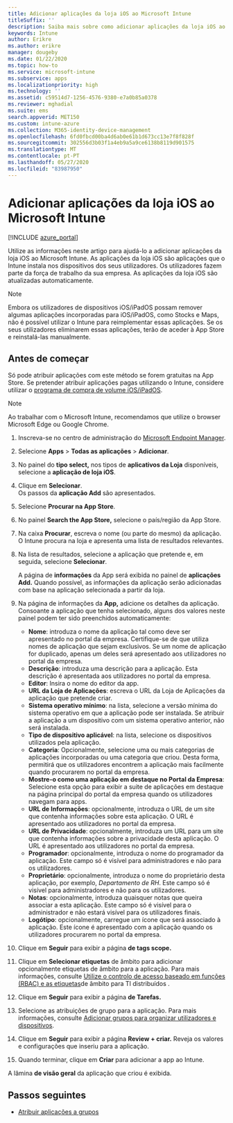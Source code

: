 ```yaml
---
title: Adicionar aplicações da loja iOS ao Microsoft Intune
titleSuffix: ''
description: Saiba mais sobre como adicionar aplicações da loja iOS ao Microsoft Intune. Poderá atribuir aplicações com este método se forem gratuitas na App Store.
keywords: Intune
author: Erikre
ms.author: erikre
manager: dougeby
ms.date: 01/22/2020
ms.topic: how-to
ms.service: microsoft-intune
ms.subservice: apps
ms.localizationpriority: high
ms.technology: ''
ms.assetid: c59514d7-1256-4576-9380-e7a0b85a0378
ms.reviewer: mghadial
ms.suite: ems
search.appverid: MET150
ms.custom: intune-azure
ms.collection: M365-identity-device-management
ms.openlocfilehash: 6fd0fbcd00ba4d6ab0e61b1d673cc13e7f8f828f
ms.sourcegitcommit: 302556d3b03f1a4eb9a5a9ce6138b8119d901575
ms.translationtype: MT
ms.contentlocale: pt-PT
ms.lasthandoff: 05/27/2020
ms.locfileid: "83987950"
---
```

# <a name="add-ios-store-apps-to-microsoft-intune"></a>Adicionar aplicações da loja iOS ao Microsoft Intune

[!INCLUDE [azure_portal](../includes/azure_portal.md)]

Utilize as informações neste artigo para ajudá-lo a adicionar aplicações da loja iOS ao Microsoft Intune. As aplicações da loja iOS são aplicações que o Intune instala nos dispositivos dos seus utilizadores. Os utilizadores fazem parte da força de trabalho da sua empresa. As aplicações da loja iOS são atualizadas automaticamente.

>[!NOTE]
>Embora os utilizadores de dispositivos iOS/iPadOS possam remover algumas aplicações incorporadas para iOS/iPadOS, como Stocks e Maps, não é possível utilizar o Intune para reimplementar essas aplicações. Se os seus utilizadores eliminarem essas aplicações, terão de aceder à App Store e reinstalá-las manualmente.

## <a name="before-you-start"></a>Antes de começar

Só pode atribuir aplicações com este método se forem gratuitas na App Store. Se pretender atribuir aplicações pagas utilizando o Intune, considere utilizar o [programa de compra de volume iOS/iPadOS](vpp-apps-ios.md).

>[!NOTE]
>Ao trabalhar com o Microsoft Intune, recomendamos que utilize o browser Microsoft Edge ou Google Chrome.

1. Inscreva-se no centro de administração do [Microsoft Endpoint Manager](https://go.microsoft.com/fwlink/?linkid=2109431).
2. Selecione **Apps**  >  **Todas as aplicações**  >  **Adicionar**.
3. No painel do **tipo select,** nos tipos de **aplicativos da Loja** disponíveis, selecione a **aplicação de loja iOS**.
4. Clique em **Selecionar**.<br>
   Os passos da **aplicação Add** são apresentados.
5. Selecione **Procurar na App Store**.
6. No painel **Search the App Store,** selecione o país/região da App Store.
7. Na caixa **Procurar**, escreva o nome (ou parte do mesmo) da aplicação.  
    O Intune procura na loja e apresenta uma lista de resultados relevantes.
8. Na lista de resultados, selecione a aplicação que pretende e, em seguida, selecione **Selecionar**.<br>

   A página de **informações** da App será exibida no painel de **aplicações Add.** Quando possível, as informações da aplicação serão adicionadas com base na aplicação selecionada a partir da loja.

9. Na página de informações da **App,** adicione os detalhes da aplicação. Consoante a aplicação que tenha selecionado, alguns dos valores neste painel podem ter sido preenchidos automaticamente:
    - **Nome**: introduza o nome da aplicação tal como deve ser apresentado no portal da empresa. Certifique-se de que utiliza nomes de aplicação que sejam exclusivos. Se um nome de aplicação for duplicado, apenas um deles será apresentado aos utilizadores no portal da empresa.
    - **Descrição**: introduza uma descrição para a aplicação. Esta descrição é apresentada aos utilizadores no portal da empresa.
    - **Editor**: Insira o nome do editor da app.
    - **URL da Loja de Aplicações**: escreva o URL da Loja de Aplicações da aplicação que pretende criar.
    - **Sistema operativo mínimo**: na lista, selecione a versão mínima do sistema operativo em que a aplicação pode ser instalada. Se atribuir a aplicação a um dispositivo com um sistema operativo anterior, não será instalada.
    - **Tipo de dispositivo aplicável**: na lista, selecione os dispositivos utilizados pela aplicação.
    - **Categoria**: Opcionalmente, selecione uma ou mais categorias de aplicações incorporadas ou uma categoria que criou. Desta forma, permitirá que os utilizadores encontrem a aplicação mais facilmente quando procurarem no portal da empresa.
    - **Mostre-o como uma aplicação em destaque no Portal da Empresa**: Selecione esta opção para exibir a suite de aplicações em destaque na página principal do portal da empresa quando os utilizadores navegam para apps.
    - **URL de Informações**: opcionalmente, introduza o URL de um site que contenha informações sobre esta aplicação. O URL é apresentado aos utilizadores no portal da empresa.
    - **URL de Privacidade**: opcionalmente, introduza um URL para um site que contenha informações sobre a privacidade desta aplicação. O URL é apresentado aos utilizadores no portal da empresa.
    - **Programador**: opcionalmente, introduza o nome do programador da aplicação. Este campo só é visível para administradores e não para os utilizadores.
    - **Proprietário**: opcionalmente, introduza o nome do proprietário desta aplicação, por exemplo, *Departamento de RH*. Este campo só é visível para administradores e não para os utilizadores.
    - **Notas**: opcionalmente, introduza quaisquer notas que queira associar a esta aplicação. Este campo só é visível para o administrador e não estará visível para os utilizadores finais.
    - **Logótipo**: opcionalmente, carregue um ícone que será associado à aplicação. Este ícone é apresentado com a aplicação quando os utilizadores procurarem no portal da empresa.
10. Clique em **Seguir** para exibir a página **de tags scope.**
11. Clique em **Selecionar etiquetas** de âmbito para adicionar opcionalmente etiquetas de âmbito para a aplicação. Para mais informações, consulte [Utilize o controlo de acesso baseado em funções (RBAC) e as etiquetas](../fundamentals/scope-tags.md)de âmbito para TI distribuídos .
12. Clique em **Seguir** para exibir a página **de Tarefas.**
13. Selecione as atribuições de grupo para a aplicação. Para mais informações, consulte [Adicionar grupos para organizar utilizadores e dispositivos](../fundamentals/groups-add.md). 
14. Clique em **Seguir** para exibir a página **Review + criar.** Reveja os valores e configurações que inseriu para a aplicação.
15. Quando terminar, clique em **Criar** para adicionar a app ao Intune.

A lâmina **de visão geral** da aplicação que criou é exibida.

## <a name="next-steps"></a>Passos seguintes

- [Atribuir aplicações a grupos](apps-deploy.md)
